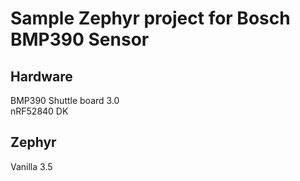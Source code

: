 # Sample Zephyr project for Bosch BMP390 Sensor

## Hardware 
BMP390 Shuttle board 3.0  
nRF52840 DK  

## Zephyr 
Vanilla 3.5  

